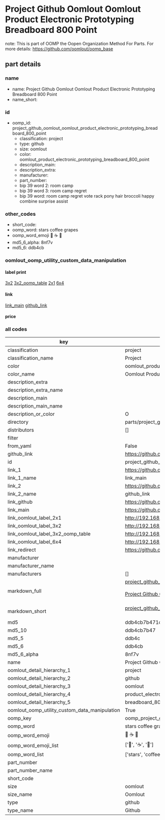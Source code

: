 # Project Github Oomlout Oomlout Product Electronic Prototyping Breadboard 800 Point  

note: This is part of OOMP the Oopen Organization Method For Parts. For more details: https://github.com/oomlout/oomp_base

##  part details





### name
* name: Project Github Oomlout Oomlout Product Electronic Prototyping Breadboard 800 Point
* name_short: 
### id
* oomp_id: project_github_oomlout_oomlout_product_electronic_prototyping_breadboard_800_point
  * classification: project
  * type: github
  * size: oomlout
  * color: oomlout_product_electronic_prototyping_breadboard_800_point
  * description_main: 
  * description_extra: 
  * manufacturer: 
  * part_number: 
  * bip 39 word 2: room camp
  * bip 39 word 3: room camp regret
  * bip 39 word: room camp regret vote rack pony hair broccoli happy combine surprise assist

### other_codes
* short_code: 
* oomp_word: stars coffee grapes
* oomp_word_emoji :stars: :coffee: :grapes:
* md5_6_alpha: 8nf7v
* md5_6: ddb4cb






### oomlout_oomp_utility_custom_data_manipulation
#### label print
[3x2](http://192.168.1.245:1112/?label=oomp%208nf7v)
[3x2_oomp_table](http://192.168.1.107:1112/?label=oomp%208nf7v)
[2x1](http://192.168.1.242:1112/?label=oomp%208nf7v)
[6x4](http://192.168.1.55:1112/?label=oomp%208nf7v)    

#### link

[link_main](https://github.com/oomlout/oomlout_oomp_current_version_messy/tree/main/parts/project_github_oomlout_oomlout_product_electronic_prototyping_breadboard_800_point) [github_link](https://github.com/oomlout/oomlout_oomp_part_src/tree/main/parts/project_github_oomlout_oomlout_product_electronic_prototyping_breadboard_800_point)                             

#### price







### all codes 
| key | value |  
| --- | --- |  
| classification | project |  
| classification_name | Project |  
| color | oomlout_product_electronic_prototyping_breadboard_800_point |  
| color_name | Oomlout Product Electronic Prototyping Breadboard 800 Point |  
| description_extra |  |  
| description_extra_name |  |  
| description_main |  |  
| description_main_name |  |  
| description_or_color | O  |  
| directory | parts/project_github_oomlout_oomlout_product_electronic_prototyping_breadboard_800_point |  
| distributors | [] |  
| filter |  |  
| from_yaml | False |  
| github_link | https://github.com/oomlout/oomlout_oomp_part_src/tree/main/parts/project_github_oomlout_oomlout_product_electronic_prototyping_breadboard_800_point |  
| id | project_github_oomlout_oomlout_product_electronic_prototyping_breadboard_800_point |  
| link_1 | https://github.com/oomlout/oomlout_oomp_current_version_messy/tree/main/parts/project_github_oomlout_oomlout_product_electronic_prototyping_breadboard_800_point |  
| link_1_name | link_main |  
| link_2 | https://github.com/oomlout/oomlout_oomp_part_src/tree/main/parts/project_github_oomlout_oomlout_product_electronic_prototyping_breadboard_800_point |  
| link_2_name | github_link |  
| link_github | https://github.com/oomlout/oomlout_product_electronic_prototyping_breadboard_800_point |  
| link_main | https://github.com/oomlout/oomlout_oomp_current_version_messy/tree/main/parts/project_github_oomlout_oomlout_product_electronic_prototyping_breadboard_800_point |  
| link_oomlout_label_2x1 | http://192.168.1.242:1112/?label=oomp%208nf7v |  
| link_oomlout_label_3x2 | http://192.168.1.245:1112/?label=oomp%208nf7v |  
| link_oomlout_label_3x2_oomp_table | http://192.168.1.107:1112/?label=oomp%208nf7v |  
| link_oomlout_label_6x4 | http://192.168.1.55:1112/?label=oomp%208nf7v |  
| link_redirect | https://github.com/oomlout/oomlout_product_electronic_prototyping_breadboard_800_point |  
| manufacturer |  |  
| manufacturer_name |  |  
| manufacturers | [] |  
| markdown_full | [project_github_oomlout_oomlout_product_electronic_prototyping_breadboard_800_point](https://github.com/oomlout/oomlout_oomp_current_version_messy/tree/main/parts/project_github_oomlout_oomlout_product_electronic_prototyping_breadboard_800_point)<br>[](https://github.com/oomlout/oomlout_oomp_current_version_messy/tree/main/parts/project_github_oomlout_oomlout_product_electronic_prototyping_breadboard_800_point)<br>[Project Github Oomlout Oomlout Product Electronic Prototyping Breadboard 800 Point](https://github.com/oomlout/oomlout_oomp_current_version_messy/tree/main/parts/project_github_oomlout_oomlout_product_electronic_prototyping_breadboard_800_point)<br><br> |  
| markdown_short | [project_github_oomlout_oomlout_product_electronic_prototyping_breadboard_800_point](https://github.com/oomlout/oomlout_oomp_current_version_messy/tree/main/parts/project_github_oomlout_oomlout_product_electronic_prototyping_breadboard_800_point)<br><br> |  
| md5 | ddb4cb7b471c6d0a9fd84f5f694835df |  
| md5_10 | ddb4cb7b47 |  
| md5_5 | ddb4c |  
| md5_6 | ddb4cb |  
| md5_6_alpha | 8nf7v |  
| name | Project Github Oomlout Oomlout Product Electronic Prototyping Breadboard 800 Point |  
| oomlout_detail_hierarchy_1 | project |  
| oomlout_detail_hierarchy_2 | github |  
| oomlout_detail_hierarchy_3 | oomlout |  
| oomlout_detail_hierarchy_4 | product_electronic_prototyping |  
| oomlout_detail_hierarchy_5 | breadboard_800_point |  
| oomlout_oomp_utility_custom_data_manipulation | True |  
| oomp_key | oomp_project_github_oomlout_oomlout_product_electronic_prototyping_breadboard_800_point |  
| oomp_word | stars coffee grapes |  
| oomp_word_emoji | :stars: :coffee: :grapes: |  
| oomp_word_emoji_list | [':stars:', ':coffee:', ':grapes:'] |  
| oomp_word_list | ['stars', 'coffee', 'grapes'] |  
| part_number |  |  
| part_number_name |  |  
| short_code |  |  
| size | oomlout |  
| size_name | Oomlout |  
| type | github |  
| type_name | Github |  
